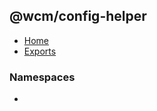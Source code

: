 ## @wcm/config-helper

- [Home](../wiki/Home)
- [Exports](../wiki/Exports)

### Namespaces

- [<internal>](../wiki/%3Cinternal%3E)
